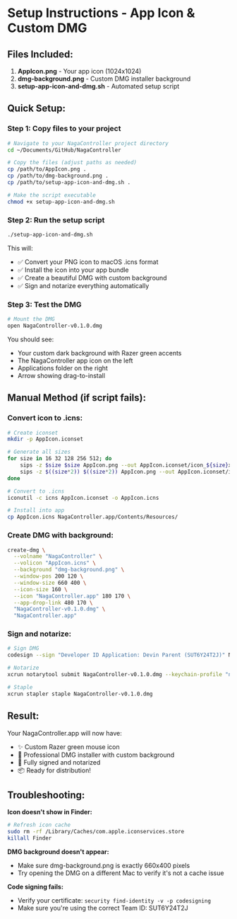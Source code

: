 # Setup Instructions - App Icon & Custom DMG

## Files Included:

1. **AppIcon.png** - Your app icon (1024x1024)
2. **dmg-background.png** - Custom DMG installer background
3. **setup-app-icon-and-dmg.sh** - Automated setup script

## Quick Setup:

### Step 1: Copy files to your project

```bash
# Navigate to your NagaController project directory
cd ~/Documents/GitHub/NagaController

# Copy the files (adjust paths as needed)
cp /path/to/AppIcon.png .
cp /path/to/dmg-background.png .
cp /path/to/setup-app-icon-and-dmg.sh .

# Make the script executable
chmod +x setup-app-icon-and-dmg.sh
```

### Step 2: Run the setup script

```bash
./setup-app-icon-and-dmg.sh
```

This will:
- ✅ Convert your PNG icon to macOS .icns format
- ✅ Install the icon into your app bundle
- ✅ Create a beautiful DMG with custom background
- ✅ Sign and notarize everything automatically

### Step 3: Test the DMG

```bash
# Mount the DMG
open NagaController-v0.1.0.dmg
```

You should see:
- Your custom dark background with Razer green accents
- The NagaController app icon on the left
- Applications folder on the right
- Arrow showing drag-to-install

## Manual Method (if script fails):

### Convert icon to .icns:

```bash
# Create iconset
mkdir -p AppIcon.iconset

# Generate all sizes
for size in 16 32 128 256 512; do
    sips -z $size $size AppIcon.png --out AppIcon.iconset/icon_${size}x${size}.png
    sips -z $((size*2)) $((size*2)) AppIcon.png --out AppIcon.iconset/icon_${size}x${size}@2x.png
done

# Convert to .icns
iconutil -c icns AppIcon.iconset -o AppIcon.icns

# Install into app
cp AppIcon.icns NagaController.app/Contents/Resources/
```

### Create DMG with background:

```bash
create-dmg \
  --volname "NagaController" \
  --volicon "AppIcon.icns" \
  --background "dmg-background.png" \
  --window-pos 200 120 \
  --window-size 660 400 \
  --icon-size 160 \
  --icon "NagaController.app" 180 170 \
  --app-drop-link 480 170 \
  "NagaController-v0.1.0.dmg" \
  "NagaController.app"
```

### Sign and notarize:

```bash
# Sign DMG
codesign --sign "Developer ID Application: Devin Parent (SUT6Y24T2J)" NagaController-v0.1.0.dmg

# Notarize
xcrun notarytool submit NagaController-v0.1.0.dmg --keychain-profile "notary-profile" --wait

# Staple
xcrun stapler staple NagaController-v0.1.0.dmg
```

## Result:

Your NagaController.app will now have:
- ✨ Custom Razer green mouse icon
- 🎨 Professional DMG installer with custom background
- 🔐 Fully signed and notarized
- 📦 Ready for distribution!

## Troubleshooting:

**Icon doesn't show in Finder:**
```bash
# Refresh icon cache
sudo rm -rf /Library/Caches/com.apple.iconservices.store
killall Finder
```

**DMG background doesn't appear:**
- Make sure dmg-background.png is exactly 660x400 pixels
- Try opening the DMG on a different Mac to verify it's not a cache issue

**Code signing fails:**
- Verify your certificate: `security find-identity -v -p codesigning`
- Make sure you're using the correct Team ID: SUT6Y24T2J
